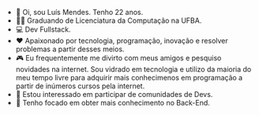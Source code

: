 - 👋 Oi, sou Luís Mendes. Tenho 22 anos.
- 👨‍🎓 Graduando de Licenciatura da Computação na UFBA.
- 💻 Dev Fullstack.
- ❤️ Apaixonado por tecnologia, programação, inovação e resolver problemas a partir desses meios.
- 🎮 Eu frequentemente me divirto com meus amigos e pesquiso novidades na internet. Sou vidrado em tecnologia e utilizo da maioria do meu tempo livre para adquirir mais conhecimenos em programação a partir de inúmeros cursos pela internet.
- 👀 Estou interessado em participar de comunidades de Devs.
- 🌱 Tenho focado em obter mais conhecimento no Back-End.



